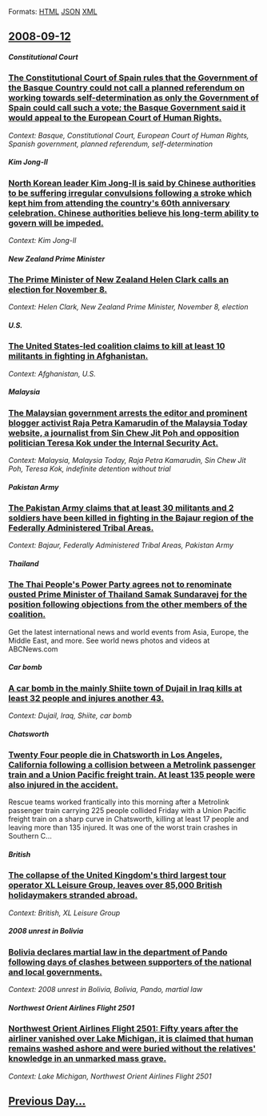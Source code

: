 
Formats: [HTML](2008/09/12/index.html)  [JSON](2008/09/12/index.json)  [XML](2008/09/12/index.xml)  

## [2008-09-12](/news/2008/09/12/index.md)

##### Constitutional Court
### [ The Constitutional Court of Spain rules that the Government of the Basque Country could not call a planned referendum on working towards self-determination as only the Government of Spain could call such a vote; the Basque Government said it would appeal to the European Court of Human Rights. ](/news/2008/09/12/the-constitutional-court-of-spain-rules-that-the-government-of-the-basque-country-could-not-call-a-planned-referendum-on-working-towards-se.md)
_Context: Basque, Constitutional Court, European Court of Human Rights, Spanish government, planned referendum, self-determination_

##### Kim Jong-Il
### [ North Korean leader Kim Jong-Il is said by Chinese authorities to be suffering irregular convulsions following a stroke which kept him from attending the country's 60th anniversary celebration. Chinese authorities believe his long-term ability to govern will be impeded. ](/news/2008/09/12/north-korean-leader-kim-jong-il-is-said-by-chinese-authorities-to-be-suffering-irregular-convulsions-following-a-stroke-which-kept-him-from.md)
_Context: Kim Jong-Il_

##### New Zealand Prime Minister
### [ The Prime Minister of New Zealand Helen Clark calls an election for November 8. ](/news/2008/09/12/the-prime-minister-of-new-zealand-helen-clark-calls-an-election-for-november-8.md)
_Context: Helen Clark, New Zealand Prime Minister, November 8, election_

##### U.S.
### [ The United States-led coalition claims to kill at least 10 militants in fighting in Afghanistan. ](/news/2008/09/12/the-united-states-led-coalition-claims-to-kill-at-least-10-militants-in-fighting-in-afghanistan.md)
_Context: Afghanistan, U.S._

##### Malaysia
### [ The Malaysian government arrests the editor and prominent blogger activist Raja Petra Kamarudin of the Malaysia Today website, a journalist from Sin Chew Jit Poh and opposition politician Teresa Kok under the Internal Security Act. ](/news/2008/09/12/the-malaysian-government-arrests-the-editor-and-prominent-blogger-activist-raja-petra-kamarudin-of-the-malaysia-today-website-a-journalist.md)
_Context: Malaysia, Malaysia Today, Raja Petra Kamarudin, Sin Chew Jit Poh, Teresa Kok, indefinite detention without trial_

##### Pakistan Army
### [ The Pakistan Army claims that at least 30 militants and 2 soldiers have been killed in fighting in the Bajaur region of the Federally Administered Tribal Areas. ](/news/2008/09/12/the-pakistan-army-claims-that-at-least-30-militants-and-2-soldiers-have-been-killed-in-fighting-in-the-bajaur-region-of-the-federally-admin.md)
_Context: Bajaur, Federally Administered Tribal Areas, Pakistan Army_

##### Thailand
### [ The Thai People's Power Party agrees not to renominate ousted Prime Minister of Thailand Samak Sundaravej for the position following objections from the other members of the coalition. ](/news/2008/09/12/the-thai-people-s-power-party-agrees-not-to-renominate-ousted-prime-minister-of-thailand-samak-sundaravej-for-the-position-following-object.md)
Get the latest international news and world events from Asia, Europe, the Middle East, and more. See world news photos and videos at ABCNews.com

##### Car bomb
### [ A car bomb in the mainly Shiite town of Dujail in Iraq kills at least 32 people and injures another 43. ](/news/2008/09/12/a-car-bomb-in-the-mainly-shiite-town-of-dujail-in-iraq-kills-at-least-32-people-and-injures-another-43.md)
_Context: Dujail, Iraq, Shiite, car bomb_

##### Chatsworth
### [ Twenty Four people die in Chatsworth in Los Angeles, California following a collision between a Metrolink passenger train and a Union Pacific freight train. At least 135 people were also injured in the accident. ](/news/2008/09/12/twenty-four-people-die-in-chatsworth-in-los-angeles-california-following-a-collision-between-a-metrolink-passenger-train-and-a-union-pacif.md)
Rescue teams worked frantically into this morning after a Metrolink passenger train carrying 225 people collided Friday with a Union Pacific freight train on a sharp curve in Chatsworth, killing at least 17 people and leaving more than 135 injured. It was one of the worst train crashes in Southern C...

##### British
### [ The collapse of the United Kingdom's third largest tour operator XL Leisure Group, leaves over 85,000 British holidaymakers stranded abroad. ](/news/2008/09/12/the-collapse-of-the-united-kingdom-s-third-largest-tour-operator-xl-leisure-group-leaves-over-85-000-british-holidaymakers-stranded-abroad.md)
_Context: British, XL Leisure Group_

##### 2008 unrest in Bolivia
### [ Bolivia declares martial law in the department of Pando following days of clashes between supporters of the national and local governments. ](/news/2008/09/12/bolivia-declares-martial-law-in-the-department-of-pando-following-days-of-clashes-between-supporters-of-the-national-and-local-governments.md)
_Context: 2008 unrest in Bolivia, Bolivia, Pando, martial law_

##### Northwest Orient Airlines Flight 2501
### [ Northwest Orient Airlines Flight 2501: Fifty years after the airliner vanished over Lake Michigan, it is claimed that human remains washed ashore and were buried without the relatives' knowledge in an unmarked mass grave.](/news/2008/09/12/northwest-orient-airlines-flight-2501-fifty-years-after-the-airliner-vanished-over-lake-michigan-it-is-claimed-that-human-remains-washed.md)
_Context: Lake Michigan, Northwest Orient Airlines Flight 2501_

## [Previous Day...](/news/2008/09/11/index.md)

